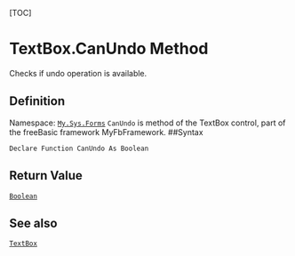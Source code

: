 [TOC]
# TextBox.CanUndo Method
Checks if undo operation is available.
## Definition
Namespace: [`My.Sys.Forms`](My.Sys.Forms.md)
`CanUndo` is method of the TextBox control, part of the freeBasic framework MyFbFramework.
##Syntax
```freeBasic
Declare Function CanUndo As Boolean
```


## Return Value
[`Boolean`]("https://www.freebasic.net/wiki/KeyPgBoolean")
## See also
[`TextBox`](TextBox.md)
